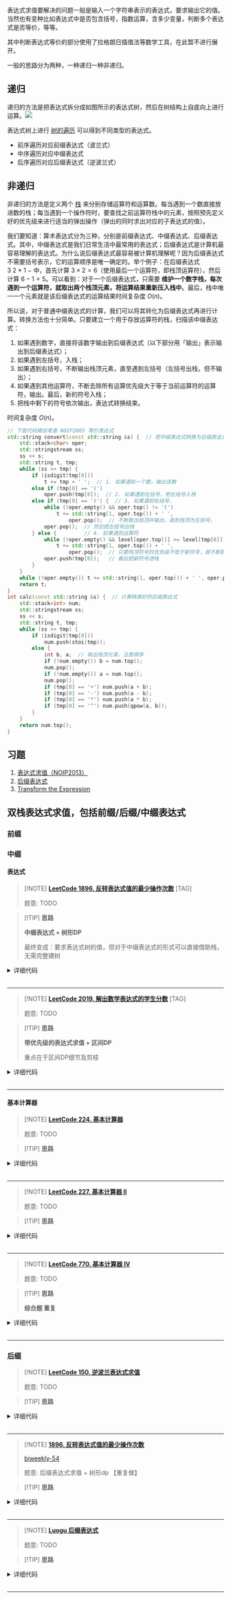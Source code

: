 
表达式求值要解决的问题一般是输入一个字符串表示的表达式，要求输出它的值。当然也有变种比如表达式中是否包含括号，指数运算，含多少变量，判断多个表达式是否等价，等等。

其中判断表达式等价的部分使用了拉格朗日插值法等数学工具，在此暂不进行展开。

一般的思路分为两种，一种递归一种非递归。

## 递归

递归的方法是把表达式拆分成如图所示的表达式树，然后在树结构上自底向上进行运算。![](./images/bet.png)

表达式树上进行 [树的遍历](graph/tree-basic.md#_10) 可以得到不同类型的表达式。

- 前序遍历对应前缀表达式（波兰式）
- 中序遍历对应中缀表达式
- 后序遍历对应后缀表达式（逆波兰式）

## 非递归

非递归的方法是定义两个 [栈](ds/stack.md) 来分别存储运算符和运算数。每当遇到一个数直接放进数的栈；每当遇到一个操作符时，要查找之前运算符栈中的元素，按照预先定义好的优先级来进行适当的弹出操作（弹出的同时求出对应的子表达式的值）。

我们要知道：算术表达式分为三种，分别是前缀表达式、中缀表达式、后缀表达式。其中，中缀表达式是我们日常生活中最常用的表达式；后缀表达式是计算机最容易理解的表达式。为什么说后缀表达式最容易被计算机理解呢？因为后缀表达式不需要括号表示，它的运算顺序是唯一确定的。举个例子：在后缀表达式 $3~2~*~1~-$ 中，首先计算 $3 \times 2 = 6$（使用最后一个运算符，即栈顶运算符），然后计算 $6 - 1 = 5$。可以看到：对于一个后缀表达式，只需要 **维护一个数字栈，每次遇到一个运算符，就取出两个栈顶元素，将运算结果重新压入栈中**。最后，栈中唯一一个元素就是该后缀表达式的运算结果时间复杂度 $O(n)$。

所以说，对于普通中缀表达式的计算，我们可以将其转化为后缀表达式再进行计算。转换方法也十分简单。只要建立一个用于存放运算符的栈，扫描该中缀表达式：

1. 如果遇到数字，直接将该数字输出到后缀表达式（以下部分用「输出」表示输出到后缀表达式）；
2. 如果遇到左括号，入栈；
3. 如果遇到右括号，不断输出栈顶元素，直至遇到左括号（左括号出栈，但不输出）；
4. 如果遇到其他运算符，不断去除所有运算优先级大于等于当前运算符的运算符，输出。最后，新的符号入栈；
5. 把栈中剩下的符号依次输出，表达式转换结束。

时间复杂度 $O(n)$。


```cpp
// 下面代码摘自笔者 NOIP2005 等价表达式
std::string convert(const std::string &s) {  // 把中缀表达式转换为后缀表达式
    std::stack<char> oper;
    std::stringstream ss;
    ss << s;
    std::string t, tmp;
    while (ss >> tmp) {
        if (isdigit(tmp[0]))
            t += tmp + ' ';  // 1. 如果遇到一个数，输出该数
        else if (tmp[0] == '(')
            oper.push(tmp[0]);  // 2. 如果遇到左括号，把左括号入栈
        else if (tmp[0] == ')') {  // 3. 如果遇到右括号，
            while (!oper.empty() && oper.top() != '(')
                t += std::string(1, oper.top()) + ' ',
                    oper.pop();  // 不断取出栈顶并输出，直到栈顶为左括号，
            oper.pop();  // 然后把左括号出栈
        } else {         // 4. 如果遇到运算符
            while (!oper.empty() && level[oper.top()] >= level[tmp[0]])
                t += std::string(1, oper.top()) + ' ',
                    oper.pop();  // 只要栈顶符号的优先级不低于新符号，就不断取出栈顶并输出
            oper.push(tmp[0]);   // 最后把新符号进栈
        }
    }
    while (!oper.empty()) t += std::string(1, oper.top()) + ' ', oper.pop();
    return t;
}
int calc(const std::string &s) {  // 计算转换好的后缀表达式
    std::stack<int> num;
    std::stringstream ss;
    ss << s;
    std::string t, tmp;
    while (ss >> tmp) {
        if (isdigit(tmp[0]))
            num.push(stoi(tmp));
        else {
            int b, a;  // 取出栈顶元素，注意顺序
            if (!num.empty()) b = num.top();
            num.pop();
            if (!num.empty()) a = num.top();
            num.pop();
            if (tmp[0] == '+') num.push(a + b);
            if (tmp[0] == '-') num.push(a - b);
            if (tmp[0] == '*') num.push(a * b);
            if (tmp[0] == '^') num.push(qpow(a, b));
        }
    }
    return num.top();
}
```

## 习题

1. [表达式求值（NOIP2013）](https://vijos.org/p/1849)
2. [后缀表达式](https://www.luogu.com.cn/problem/P1449)
3. [Transform the Expression](https://www.spoj.com/problems/ONP/)


## 双栈表达式求值，包括前缀/后缀/中缀表达式

### 前缀

### 中缀

#### 表达式

> [!NOTE] **[LeetCode 1896. 反转表达式值的最少操作次数](https://leetcode-cn.com/problems/minimum-cost-to-change-the-final-value-of-expression/)** [TAG]
> 
> 题意: TODO

> [!TIP] **思路**
> 
> **中缀表达式 + 树形DP**
> 
> 最终变成：要求表达式树的值，但对于中缀表达式的形式可以直接借助栈，无需完整建树

<details>
<summary>详细代码</summary>
<!-- tabs:start -->

##### **C++**

```cpp
class Solution {
public:
    stack<vector<int>> num; // 取0 取1分别需要操作多少次
    stack<char> op;
    
    int get_min(vector<int> s) {
        int x = INT_MAX;
        for (auto v : s)
            x = min(x, v);
        return x;
    }
    
    void eval() {
        auto a = num.top(); num.pop();
        auto b = num.top(); num.pop();
        char c = op.top(); op.pop();
        
        if (c == '&') {
            // 得到 0 需 {0, 0}, {0, 1}, {1, 0}, 或改变符号后 {0, 0} + 1
            vector<int> s0 = {a[0] + b[0], a[0] + b[1], a[1] + b[0], a[0] + b[0] + 1};
            // 得到 1 ...
            vector<int> s1 = {a[1] + b[1], a[1] + b[0] + 1, a[0] + b[1] + 1, a[1] + b[1] + 1};
            num.push({get_min(s0), get_min(s1)});
        } else {
            vector<int> s0 = {a[0] + b[0], a[0] + b[1] + 1, a[1] + b[0] + 1, a[0] + b[0] + 1};
            vector<int> s1 = {a[1] + b[1], a[0] + b[1], a[1] + b[0], a[1] + b[1] + 1};
            num.push({get_min(s0), get_min(s1)});
        }
    }
    
    int minOperationsToFlip(string expression) {
        for (auto c : expression)
            if (isdigit(c)) {
                if (c == '0')
                    num.push({0, 1});
                else
                    num.push({1, 0});
            } else if (c == '(') {
                op.push(c);
            } else if (c == ')') {
                while (op.top() != '(')
                    eval();
                op.pop();   // (
            } else {
                // 一般字符
                // 中缀表达式 故先把前面算完
                while (op.size() && op.top() != '(')
                    eval();
                op.push(c);
            }
        
        while (op.size())
            eval();
        // 一定有一个是0(即什么都不修改时的值) 而非0的较大的数即为所求
        return max(num.top()[0], num.top()[1]);
    }
};
```

##### **Python**

```python

```

<!-- tabs:end -->
</details>

<br>

* * *

> [!NOTE] **[LeetCode 2019. 解出数学表达式的学生分数](https://leetcode-cn.com/problems/the-score-of-students-solving-math-expression/)** [TAG]
> 
> 题意: TODO

> [!TIP] **思路**
> 
> **带优先级的表达式求值 + 区间DP**
> 
> 重点在于区间DP细节及剪枝

<details>
<summary>详细代码</summary>
<!-- tabs:start -->

##### **C++**

```cpp
class Solution {
public:
    stack<int> num;
    stack<char> op;
    void eval() {
        auto a = num.top(); num.pop();
        auto b = num.top(); num.pop();
        auto c = op.top(); op.pop();
        int r;
        if (c == '+')
            r = a + b;
        else
            r = a * b;
        num.push(r);
    }
    int calc(string s) {
        unordered_map<char, int> pr;
        pr['+'] = pr['-'] = 1, pr['*'] = pr['/'] = 2;
        for (int i = 0; i < s.size(); ++ i ) {
            char c = s[i];
            if (c == ' ')
                continue;
            if (isdigit(c)) {
                int x = 0, j = i;
                while (j < s.size() && isdigit(s[j]))
                    x = x * 10 + s[j] - '0', j ++ ;
                num.push(x);
                i = j - 1;
            } else {
                while (op.size() && pr[op.top()] >= pr[c])
                    eval();
                op.push(c);
            }
        }
        while (op.size())
            eval();
        return num.top();
    }

    int scoreOfStudents(string s, vector<int>& answers) {
        int tar = calc(s), n = s.size();

        unordered_set<int> f[32][32];
        for (int len = 1; len <= n; ++ len )
            for (int l = 0; l + len - 1 < n; l += 2 ) {
                int r = l + len - 1;
                if (l == r)
                    f[l][r].insert(s[l] - '0');
                else {
                    for (int k = l; k < r; k += 2)
                        for (auto v1 : f[l][k])
                            for (auto v2 : f[k + 2][r]) {
                                int t = 0;
                                if (s[k + 1] == '+')
                                    t = v1 + v2;
                                else
                                    t = v1 * v2;
                                if (t > 1000)
                                    continue;
                                f[l][r].insert(t);
                            }
                }
            }
        
        int res = 0;
        for (auto v : answers)
            if (v == tar)
                res += 5;
            else if (f[0][n - 1].count(v))
                res += 2;
        return res;
    }
};
```

##### **C++ TLE**

```cpp
// TLE
class Solution {
public:
    using PON = pair<vector<char>, vector<int>>;
    using PONI = pair<PON, int>;
        
    int n, tar;
    unordered_set<int> S;
    set<PONI> hash;
    
    PON parse(string s) {
        vector<char> ops;
        vector<int> nums;
        int n = s.size();
        for (int i = 0; i < n; ++ i ) {
            int j = i, v = 0;
            while (j < n && isdigit(s[j]))
                v = v * 10 + s[j] - '0', j ++ ;
            nums.push_back(v);
            if (j < n)
                ops.push_back(s[j]);
            i = j;
        }
        return {ops, nums};
    }
    
    int op(char c, int a, int b) {
        if (c == '+')
            return a + b;
        return a * b;
    }
    
    void dfs(vector<char> ops, vector<int> nums, int cnt) {
        // MEM
        PONI t = {{ops, nums}, cnt};
        if (hash.count(t))
            return;
        hash.insert(t);
        
        if (ops.empty()) {
            // cout << "cnt = " << cnt << " nums[0] = " << nums[0] << endl;
            if (cnt == 0)
                this->tar = nums[0];
            else
                S.insert(nums[0]);
            return;
        }
        
        int n = ops.size(), p = 0;
        for (int i = 0; i < n; ++ i )
            if (ops[i] == '*') {
                p = i;
                break;
            }
        
        for (int i = 0; i < n; ++ i ) {
            int v = op(ops[i], nums[i], nums[i + 1]);
            // ATTENTION 增加一个剪枝
            if (v >= 1000)
                continue;
            
            vector<char> t_ops;
            vector<int> t_nums;
            for (int j = 0; j < i; ++ j )
                t_ops.push_back(ops[j]), t_nums.push_back(nums[j]);
            t_nums.push_back(v);
            for (int j = i + 1; j < n; ++ j )
                t_ops.push_back(ops[j]), t_nums.push_back(nums[j + 1]);
            dfs(t_ops, t_nums, cnt + (i != p));
        }
    }
    
    int scoreOfStudents(string s, vector<int>& answers) {
        this->n = s.size();
        auto [ops, nums] = parse(s);
        
        dfs(ops, nums, 0);
        
        // cout << "tar = " << tar << endl;
        
        int res = 0;
        for (auto v : answers)
            if (v == tar)
                res += 5;
            else if (S.count(v))
                res += 2;
        return res;
    }
};
```

##### **Python**

```python

```

<!-- tabs:end -->
</details>

<br>

* * *

#### 基本计算器

> [!NOTE] **[LeetCode 224. 基本计算器](https://leetcode-cn.com/problems/basic-calculator/)**
> 
> 题意: TODO

> [!TIP] **思路**
> 
> 

<details>
<summary>详细代码</summary>
<!-- tabs:start -->

##### **C++**

```cpp
class Solution {
public:
    stack<int> num;
    stack<char> op;
    void eval() {
        auto b = num.top(); num.pop();
        auto a = num.top(); num.pop();
        auto c = op.top(); op.pop();
        int r;
        if (c == '+') r = a + b;
        else r = a - b;
        num.push(r);
    }

    int calculate(string s) {
        for (int i = 0; i < s.size(); ++i) {
            auto c = s[i];
            if (c == ' ') continue;
            if (isdigit(c)) {
                int x = 0, j = i;
                while(j < s.size() && isdigit(s[j])) x = x * 10 + (s[j++] - '0');
                i = j - 1;
                num.push(x);
            } else if (c == '(') op.push(c);
            else if (c == ')') {
                while (op.top() != '(') eval();
                op.pop();
            } else {
                while (!op.empty() && op.top() != '(') eval();
                // 2021 leetcode更新数据
                // -2+ 1
                // 如果当前栈空 压入操作符前先加入0
                if (num.empty()) num.push(0);
                op.push(c);
            }
        }
        while (op.size()) eval();
        return num.top();
    }
};
```

##### **Python**

```python
"""
(栈,表达式求值) O(n)
开两个栈，一个记录数字，一个记录操作符。
然后从前往后扫描整个表达式：

如果遇到 (、+、-，直接入栈；
如果遇到数字，则判断操作符栈的栈顶元素，如果不是 (，则弹出操作符的栈顶元素，并用相应操作更新数字栈的栈顶元素。从而保证操作符栈的栈顶最多有一个连续的+或-；
如果遇到 )，此时操作符栈顶一定是 (，将其弹出。然后根据新栈顶的操作符，对数字栈顶的两个元素进行相应操作；
时间复杂度分析：每个数字和操作进栈出栈一次，所以总时间复杂度是 O(n)。
"""

class Solution:
    def calculate(self, s: str) -> int:
        res = 0
        stack = []
        sign = 1
        i = 0
        n = len(s)
        while i < n:
            if s[i] == " ":
                i += 1
            elif s[i] == "-":
                sign = -1
                i += 1
            elif s[i] == "+":
                sign = 1
                i += 1
            elif s[i] == "(":
                stack.append(res)
                stack.append(sign)
                res = 0
                sign = 1
                i += 1
            elif s[i] == ")":
                # print(stack)
                res = res * stack.pop() + stack.pop()
                i += 1
            elif s[i].isdigit():
                tmp = int(s[i])
                i += 1
                while i < n and s[i].isdigit():
                    tmp = tmp * 10 + int(s[i])
                    i += 1
                res += tmp * sign
        return res
```

<!-- tabs:end -->
</details>

<br>

* * *

> [!NOTE] **[LeetCode 227. 基本计算器 II](https://leetcode-cn.com/problems/basic-calculator-ii/)**
> 
> 题意: TODO

> [!TIP] **思路**
> 
> 

<details>
<summary>详细代码</summary>
<!-- tabs:start -->

##### **C++**

```cpp
class Solution {
public:
    stack<int> num;
    stack<char> op;

    void eval() {
        int b = num.top(); num.pop();
        int a = num.top(); num.pop();
        char c = op.top(); op.pop();
        int r;
        if (c == '+') r = a + b;
        else if (c == '-') r = a - b;
        else if (c == '*') r = a * b;
        else r = a / b;
        num.push(r);
    }

    int calculate(string s) {
        unordered_map<char, int> pr;
        pr['+'] = pr['-'] = 1, pr['*'] = pr['/'] = 2;
        for (int i = 0; i < s.size(); i ++ ) {
            char c = s[i];
            if (c == ' ') continue;
            if (isdigit(c)) {
                int x = 0, j = i;
                while (j < s.size() && isdigit(s[j])) x = x * 10 + (s[j ++ ] - '0');
                num.push(x);
                i = j - 1;
            } else {
                while (op.size() && pr[op.top()] >= pr[c]) eval();
                op.push(c);
            }
        }
        while (op.size()) eval();
        return num.top();
    }
};
```

##### **Python**

```python
"""
(栈) O(n)
这道题主要是需要考虑加减和乘除的优先级问题，用栈来处理，遇到加减就把数字压栈，遇到乘除就把栈顶弹出，与数字进行乘除处理。主要注意的是运算符是放在两个数字的中间，而我们想要的是在遇到运算符时，用于运算的两个数字已经被解析出来了，因此用sign来记录前一个运算符，在遇到一个新的运算符或者到字符串的结尾时再考虑对前一个运算符进行处理。
"""
class Solution:
    def calculate(self, s: str) -> int:
        nums = []
        ops = []
        i = 0
        while i < len(s):
            if s[i] == " ":
                i += 1
            elif s[i] in ["+","-","*","/"]:
                ops.append(s[i])
                i += 1
            else:
                a = 0
                while i < len(s) and "0" <= s[i] <= "9":
                    a *= 10
                    a += int(s[i])
                    i += 1
                if ops:
                    if ops[-1] == "*":
                        nums[-1] *= a
                        ops.pop()
                    elif ops[-1] == "/":
                        nums[-1] = int(nums[-1] / a)
                        ops.pop()
                    else:
                        nums.append(a)
                else:
                    nums.append(a)
        for i in range(len(ops)):
            if ops[i] == "+":
                nums[0] += nums[i + 1]
            else:
                nums[0] -= nums[i + 1]
        return nums[0]
```

<!-- tabs:end -->
</details>

<br>

* * *

> [!NOTE] **[LeetCode 770. 基本计算器 IV](https://leetcode-cn.com/problems/basic-calculator-iv/)**
> 
> 题意: TODO

> [!TIP] **思路**
> 
> **综合题 重复**

<details>
<summary>详细代码</summary>
<!-- tabs:start -->

##### **C++**

```cpp
class Solution {
public:
    struct Item {
        int c;  // 系数
        multiset<string> vars;  // 所有自变量
        bool operator< (const Item& t) const {
            if (vars.size() != t.vars.size()) return vars.size() > t.vars.size();
            return vars < t.vars;
        }
        bool operator== (const Item& t) const {
            return vars == t.vars;
        }
        string convert_to_string() {
            string res = to_string(c);
            for (auto& var: vars) res += '*' + var;
            return res;
        }
    };  // 项
    unordered_map<string, int> value;
    stack<vector<Item>> num;
    stack<char> op;

    vector<Item> add(vector<Item> a, vector<Item> b, int sign) {
        vector<Item> res;
        int i = 0, j = 0;
        while (i < a.size() && j < b.size()) {  // 二路归并
            if (a[i] == b[j]) {
                Item t{a[i].c + b[j].c * sign, a[i].vars};
                if (t.c) res.push_back(t);
                i ++, j ++ ;
            } else if (a[i] < b[j]) {
                res.push_back(a[i ++ ]);
            } else {
                res.push_back({b[j].c * sign, b[j].vars}), j ++ ;
            }
        }
        while (i < a.size()) res.push_back(a[i ++ ]);
        while (j < b.size()) res.push_back({b[j].c * sign, b[j].vars}), j ++ ;
        return res;
    }

    vector<Item> mul(vector<Item> a, vector<Item> b) {
        vector<Item> res;
        for (auto& x: a) {
            vector<Item> items;
            for (auto& y: b) {
                Item t{x.c * y.c, x.vars};
                for (auto& v: y.vars) t.vars.insert(v);
                items.push_back(t);
            }
            res = add(res, items, 1);
        }
        return res;
    }

    void eval() {
        auto b = num.top(); num.pop();
        auto a = num.top(); num.pop();
        auto c = op.top(); op.pop();
        vector<Item> x;
        if (c == '+') x = add(a, b, 1);
        else if (c == '-') x = add(a, b, -1);
        else x = mul(a, b);
        num.push(x);
    }

    vector<Item> calc(string& str) {
        unordered_map<char, int> pr{{'+', 1}, {'-', 1}, {'*', 2}};
        for (int i = 0; i < str.size(); i ++ ) {
            if (str[i] == ' ') continue;
            if (str[i] >= 'a' && str[i] <= 'z' || isdigit(str[i])) {
                vector<Item> items;
                if (str[i] >= 'a' && str[i] <= 'z') {
                    string var;
                    int j = i;
                    while (j < str.size() && str[j] >= 'a' && str[j] <= 'z') var += str[j ++ ];
                    i = j - 1;
                    if (value.count(var)) {
                        if (value[var]) items.push_back({value[var], {}});
                    } else {
                        items.push_back({1, {var}});
                    }
                } else {
                    int x = 0, j = i;
                    while (j < str.size() && isdigit(str[j])) x = x * 10 + str[j ++ ] - '0';
                    i = j - 1;
                    if (x) items.push_back({x, {}});
                }
                num.push(items);
            } else if (str[i] == '(') {
                op.push(str[i]);
            } else if (str[i] == ')') {
                while (op.top() != '(') eval();
                op.pop();
            } else {
                while (op.size() && op.top() != '(' && pr[op.top()] >= pr[str[i]]) eval();
                op.push(str[i]);
            }
        }
        while (op.size()) eval();
        return num.top();
    }

    vector<string> basicCalculatorIV(string expression, vector<string>& evalvars, vector<int>& evalints) {
        for (int i = 0; i < evalvars.size(); i ++ ) value[evalvars[i]] = evalints[i];
        auto t = calc(expression);
        vector<string> res;
        for (auto& item: t) res.push_back(item.convert_to_string());
        return res;
    }
};
```

##### **Python**

```python

```

<!-- tabs:end -->
</details>

<br>

* * *

### 后缀

> [!NOTE] **[LeetCode 150. 逆波兰表达式求值](https://leetcode-cn.com/problems/evaluate-reverse-polish-notation/)**
> 
> 题意: TODO

> [!TIP] **思路**
> 
> 

<details>
<summary>详细代码</summary>
<!-- tabs:start -->

##### **C++**

```cpp
class Solution {
public:
    int evalRPN(vector<string>& tokens) {
        stack<int> stk;
        for (auto &t : tokens)
            if (t == "+" || t == "-" || t == "*" || t == "/") {
                int a = stk.top();
                stk.pop();
                int b = stk.top();
                stk.pop();
                if (t == "+") stk.push(a + b);
                else if (t == "-") stk.push(b - a);
                else if (t == "*") stk.push(a * b);
                else stk.push(b / a);
            }
            else stk.push(atoi(t.c_str()));
            // else stk.push(stoi(t));
        return stk.top();
    }
};
```

##### **Python**

```python
# 后续遍历
# 遍历所有元素。用一个栈来实现整个序列。如果当前元素是整数，那就压入栈；如果是运算符，则将栈顶两个元素弹出作出相应运算，再将结果入栈。

class Solution:
    def evalRPN(self, tokens: List[str]) -> int:
        def eval(s):
            a = int(stack.pop())
            b = int(stack.pop())
            if s == '+':
                stack.append(b+a)
            elif s == '-':
                stack.append(b-a)
            elif s == '*':
                stack.append(b*a)
            else:
                stack.append(int(b/a))
        
        stack = []
        for t in tokens:
            if t == "+" or t == "-" or t == "*" or t == "/":
                eval(t)
            else:
                stack.append(int(t))
        return stack[-1]
```

<!-- tabs:end -->
</details>

<br>

* * *

> [!NOTE] **[1896. 反转表达式值的最少操作次数](https://leetcode-cn.com/problems/minimum-cost-to-change-the-final-value-of-expression/)**
> 
> [biweekly-54](https://github.com/OpenKikCoc/LeetCode/tree/master/Contest/2021-06-12_Biweekly-54#1896-反转表达式值的最少操作次数-tag)
> 
> 题意: 后缀表达式求值 + 树形dp 【重复做】

> [!TIP] **思路**
> 
> 

<details>
<summary>详细代码</summary>
<!-- tabs:start -->

##### **C++**

```cpp
class Solution {
public:
    stack<vector<int>> num; // 取0 取1分别需要操作多少次
    stack<char> op;
    
    int get_min(vector<int> s) {
        int x = INT_MAX;
        for (auto v : s)
            x = min(x, v);
        return x;
    }
    
    void eval() {
        auto a = num.top(); num.pop();
        auto b = num.top(); num.pop();
        char c = op.top(); op.pop();
        
        if (c == '&') {
            // 得到 0 需 {0, 0}, {0, 1}, {1, 0}, 或改变符号后 {0, 0} + 1
            vector<int> s0 = {a[0] + b[0], a[0] + b[1], a[1] + b[0], a[0] + b[0] + 1};
            // 得到 1 ...
            vector<int> s1 = {a[1] + b[1], a[1] + b[0] + 1, a[0] + b[1] + 1, a[1] + b[1] + 1};
            num.push({get_min(s0), get_min(s1)});
        } else {
            vector<int> s0 = {a[0] + b[0], a[0] + b[1] + 1, a[1] + b[0] + 1, a[0] + b[0] + 1};
            vector<int> s1 = {a[1] + b[1], a[0] + b[1], a[1] + b[0], a[1] + b[1] + 1};
            num.push({get_min(s0), get_min(s1)});
        }
    }
    
    int minOperationsToFlip(string expression) {
        for (auto c : expression)
            if (isdigit(c)) {
                if (c == '0')
                    num.push({0, 1});
                else
                    num.push({1, 0});
            } else if (c == '(') {
                op.push(c);
            } else if (c == ')') {
                while (op.top() != '(')
                    eval();
                op.pop();   // (
            } else {
                // 一般字符
                // 中缀表达式 故先把前面算完
                while (op.size() && op.top() != '(')
                    eval();
                op.push(c);
            }
        
        while (op.size())
            eval();
        // 一定有一个是0(即什么都不修改时的值) 而非0的较大的数即为所求
        return max(num.top()[0], num.top()[1]);
    }
};
```

##### **Python**

```python

```

<!-- tabs:end -->
</details>

<br>

* * *

> [!NOTE] **[Luogu 后缀表达式](https://www.luogu.com.cn/problem/P1449)**
> 
> 题意: TODO

> [!TIP] **思路**
> 
> 

<details>
<summary>详细代码</summary>
<!-- tabs:start -->

##### **C++**

```cpp
#include <bits/stdc++.h>
using namespace std;

string s;
int n;

unordered_map<char, int> pr;
stack<int> num;
stack<char> op;

void eval() {
    int b = num.top(); num.pop();
    int a = num.top(); num.pop();
    char c = op.top(); op.pop();
    int r;
    if (c == '+')
        r = a + b;
    else if (c == '-')
        r = a - b;
    else if (c == '*')
        r = a * b;
    else
        r = a / b;
    num.push(r);
}

int main() {
    cin >> s;
    n = s.size();
    
    for (int i = 0; i < n; ++ i ) {
        char c = s[i];
        if (c == '.')
            continue;
        if (c == '@')
            break;
        if (isdigit(c)) {
            int x = 0, j = i;
            while (j < n && isdigit(s[j]))
                x = x * 10 + (s[j ++ ] - '0');
            num.push(x);
            i = j - 1;
        } else {
            op.push(c);
            while (op.size())
                eval();
        }
    }
    while (op.size())
        eval();
    cout << num.top() << endl;
    
    return 0;
}
```

##### **Python**

```python

```

<!-- tabs:end -->
</details>

<br>

* * *
